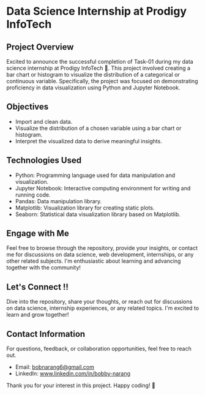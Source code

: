 # Data Science Internship at Prodigy InfoTech

## Project Overview
Excited to announce the successful completion of Task-01 during my data science internship at Prodigy InfoTech 🚀. This project involved creating a bar chart or histogram to visualize the distribution of a categorical or continuous variable. Specifically, the project was focused on demonstrating proficiency in data visualization using Python and Jupyter Notebook.

## Objectives
- Import and clean data.
- Visualize the distribution of a chosen variable using a bar chart or histogram.
- Interpret the visualized data to derive meaningful insights.

## Technologies Used
- Python: Programming language used for data manipulation and visualization.
- Jupyter Notebook: Interactive computing environment for writing and running code.
- Pandas: Data manipulation library.
- Matplotlib: Visualization library for creating static plots.
- Seaborn: Statistical data visualization library based on Matplotlib.

## Engage with Me
Feel free to browse through the repository, provide your insights, or contact me for discussions on data science, web development, internships, or any other related subjects. I'm enthusiastic about learning and advancing together with the community!

## Let's Connect !!
Dive into the repository, share your thoughts, or reach out for discussions on data science, internship experiences, or any related topics. I'm excited to learn and grow together!

## Contact Information
For questions, feedback, or collaboration opportunities, feel free to reach out.
- Email: bobnarang6@gmail.com
- LinkedIn: www.linkedin.com/in/bobby-narang

Thank you for your interest in this project. Happy coding! 🚀
